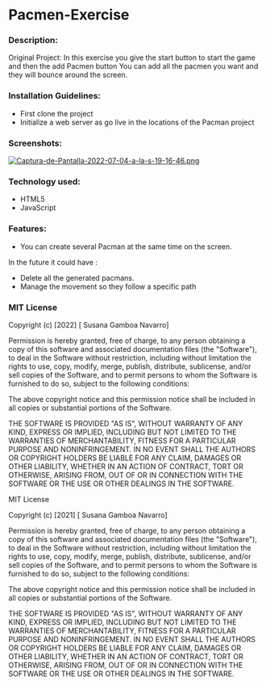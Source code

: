 # Pacmen-Exercise

### Description:
Original Project: In this exercise you give the start button to start the game and then the add Pacmen button
You can add all the pacmen you want and they will bounce around the screen.

### Installation Guidelines: 
- First clone the project
- Initialize a web server as go live in the locations of the Pacman project

### Screenshots: 

[![Captura-de-Pantalla-2022-07-04-a-la-s-19-16-46.png](https://i.postimg.cc/zB0KZwkH/Captura-de-Pantalla-2022-07-04-a-la-s-19-16-46.png)](https://postimg.cc/Hc8VbyRT)

### Technology used: 
- HTML5
- JavaScript

### Features: 

- You can create several Pacman at the same time on the screen.

In the future it could have :

- Delete all the generated pacmans.
- Manage the movement so they follow a specific path


### MIT License

Copyright (c) [2022] [ Susana Gamboa Navarro]

Permission is hereby granted, free of charge, to any person obtaining a copy
of this software and associated documentation files (the "Software"), to deal
in the Software without restriction, including without limitation the rights
to use, copy, modify, merge, publish, distribute, sublicense, and/or sell
copies of the Software, and to permit persons to whom the Software is
furnished to do so, subject to the following conditions:

The above copyright notice and this permission notice shall be included in all
copies or substantial portions of the Software.

THE SOFTWARE IS PROVIDED "AS IS", WITHOUT WARRANTY OF ANY KIND, EXPRESS OR
IMPLIED, INCLUDING BUT NOT LIMITED TO THE WARRANTIES OF MERCHANTABILITY,
FITNESS FOR A PARTICULAR PURPOSE AND NONINFRINGEMENT. IN NO EVENT SHALL THE
AUTHORS OR COPYRIGHT HOLDERS BE LIABLE FOR ANY CLAIM, DAMAGES OR OTHER
LIABILITY, WHETHER IN AN ACTION OF CONTRACT, TORT OR OTHERWISE, ARISING FROM,
OUT OF OR IN CONNECTION WITH THE SOFTWARE OR THE USE OR OTHER DEALINGS IN THE
SOFTWARE.




MIT License

Copyright (c) [2021] [ Susana Gamboa Navarro]

Permission is hereby granted, free of charge, to any person obtaining a copy of this software and associated documentation files (the "Software"), to deal in the Software without restriction, including without limitation the rights to use, copy, modify, merge, publish, distribute, sublicense, and/or sell copies of the Software, and to permit persons to whom the Software is furnished to do so, subject to the following conditions:

The above copyright notice and this permission notice shall be included in all copies or substantial portions of the Software.

THE SOFTWARE IS PROVIDED "AS IS", WITHOUT WARRANTY OF ANY KIND, EXPRESS OR IMPLIED, INCLUDING BUT NOT LIMITED TO THE WARRANTIES OF MERCHANTABILITY, FITNESS FOR A PARTICULAR PURPOSE AND NONINFRINGEMENT. IN NO EVENT SHALL THE AUTHORS OR COPYRIGHT HOLDERS BE LIABLE FOR ANY CLAIM, DAMAGES OR OTHER LIABILITY, WHETHER IN AN ACTION OF CONTRACT, TORT OR OTHERWISE, ARISING FROM, OUT OF OR IN CONNECTION WITH THE SOFTWARE OR THE USE OR OTHER DEALINGS IN THE SOFTWARE.
